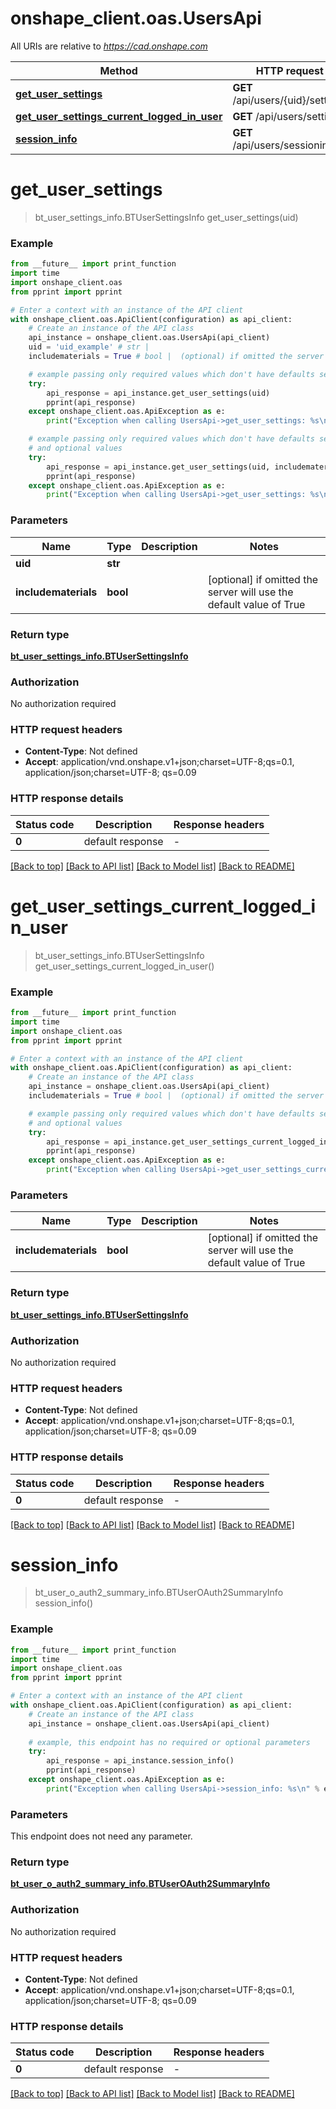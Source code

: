 # onshape_client.oas.UsersApi

All URIs are relative to *https://cad.onshape.com*

Method | HTTP request | Description
------------- | ------------- | -------------
[**get_user_settings**](UsersApi.md#get_user_settings) | **GET** /api/users/{uid}/settings | 
[**get_user_settings_current_logged_in_user**](UsersApi.md#get_user_settings_current_logged_in_user) | **GET** /api/users/settings | 
[**session_info**](UsersApi.md#session_info) | **GET** /api/users/sessioninfo | 


# **get_user_settings**
> bt_user_settings_info.BTUserSettingsInfo get_user_settings(uid)



### Example

```python
from __future__ import print_function
import time
import onshape_client.oas
from pprint import pprint

# Enter a context with an instance of the API client
with onshape_client.oas.ApiClient(configuration) as api_client:
    # Create an instance of the API class
    api_instance = onshape_client.oas.UsersApi(api_client)
    uid = 'uid_example' # str | 
    includematerials = True # bool |  (optional) if omitted the server will use the default value of True

    # example passing only required values which don't have defaults set
    try:
        api_response = api_instance.get_user_settings(uid)
        pprint(api_response)
    except onshape_client.oas.ApiException as e:
        print("Exception when calling UsersApi->get_user_settings: %s\n" % e)

    # example passing only required values which don't have defaults set
    # and optional values
    try:
        api_response = api_instance.get_user_settings(uid, includematerials=includematerials)
        pprint(api_response)
    except onshape_client.oas.ApiException as e:
        print("Exception when calling UsersApi->get_user_settings: %s\n" % e)
```

### Parameters

Name | Type | Description  | Notes
------------- | ------------- | ------------- | -------------
 **uid** | **str**|  |
 **includematerials** | **bool**|  | [optional] if omitted the server will use the default value of True

### Return type

[**bt_user_settings_info.BTUserSettingsInfo**](BTUserSettingsInfo.md)

### Authorization

No authorization required

### HTTP request headers

 - **Content-Type**: Not defined
 - **Accept**: application/vnd.onshape.v1+json;charset=UTF-8;qs=0.1, application/json;charset=UTF-8; qs=0.09

### HTTP response details
| Status code | Description | Response headers |
|-------------|-------------|------------------|
**0** | default response |  -  |

[[Back to top]](#) [[Back to API list]](../README.md#documentation-for-api-endpoints) [[Back to Model list]](../README.md#documentation-for-models) [[Back to README]](../README.md)

# **get_user_settings_current_logged_in_user**
> bt_user_settings_info.BTUserSettingsInfo get_user_settings_current_logged_in_user()



### Example

```python
from __future__ import print_function
import time
import onshape_client.oas
from pprint import pprint

# Enter a context with an instance of the API client
with onshape_client.oas.ApiClient(configuration) as api_client:
    # Create an instance of the API class
    api_instance = onshape_client.oas.UsersApi(api_client)
    includematerials = True # bool |  (optional) if omitted the server will use the default value of True

    # example passing only required values which don't have defaults set
    # and optional values
    try:
        api_response = api_instance.get_user_settings_current_logged_in_user(includematerials=includematerials)
        pprint(api_response)
    except onshape_client.oas.ApiException as e:
        print("Exception when calling UsersApi->get_user_settings_current_logged_in_user: %s\n" % e)
```

### Parameters

Name | Type | Description  | Notes
------------- | ------------- | ------------- | -------------
 **includematerials** | **bool**|  | [optional] if omitted the server will use the default value of True

### Return type

[**bt_user_settings_info.BTUserSettingsInfo**](BTUserSettingsInfo.md)

### Authorization

No authorization required

### HTTP request headers

 - **Content-Type**: Not defined
 - **Accept**: application/vnd.onshape.v1+json;charset=UTF-8;qs=0.1, application/json;charset=UTF-8; qs=0.09

### HTTP response details
| Status code | Description | Response headers |
|-------------|-------------|------------------|
**0** | default response |  -  |

[[Back to top]](#) [[Back to API list]](../README.md#documentation-for-api-endpoints) [[Back to Model list]](../README.md#documentation-for-models) [[Back to README]](../README.md)

# **session_info**
> bt_user_o_auth2_summary_info.BTUserOAuth2SummaryInfo session_info()



### Example

```python
from __future__ import print_function
import time
import onshape_client.oas
from pprint import pprint

# Enter a context with an instance of the API client
with onshape_client.oas.ApiClient(configuration) as api_client:
    # Create an instance of the API class
    api_instance = onshape_client.oas.UsersApi(api_client)
    
    # example, this endpoint has no required or optional parameters
    try:
        api_response = api_instance.session_info()
        pprint(api_response)
    except onshape_client.oas.ApiException as e:
        print("Exception when calling UsersApi->session_info: %s\n" % e)
```

### Parameters
This endpoint does not need any parameter.

### Return type

[**bt_user_o_auth2_summary_info.BTUserOAuth2SummaryInfo**](BTUserOAuth2SummaryInfo.md)

### Authorization

No authorization required

### HTTP request headers

 - **Content-Type**: Not defined
 - **Accept**: application/vnd.onshape.v1+json;charset=UTF-8;qs=0.1, application/json;charset=UTF-8; qs=0.09

### HTTP response details
| Status code | Description | Response headers |
|-------------|-------------|------------------|
**0** | default response |  -  |

[[Back to top]](#) [[Back to API list]](../README.md#documentation-for-api-endpoints) [[Back to Model list]](../README.md#documentation-for-models) [[Back to README]](../README.md)

